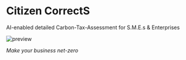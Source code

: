 # Citizen CorrectS
AI-enabled detailed Carbon-Tax-Assessment for S.M.E.s & Enterprises


![preview](https://github.com/user-attachments/assets/7a7630d8-10eb-49bf-abd2-23d2b23fa564) <br/>

  _Make your business net-zero_ 
